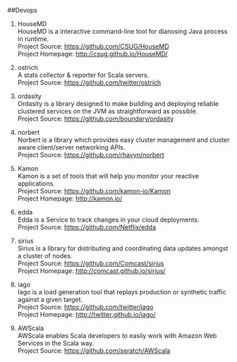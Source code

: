 ##Devops  

1. HouseMD      
HouseMD is a interactive command-line tool for dianosing Java process in runtime.      
Project Source: https://github.com/CSUG/HouseMD           
Project Homepage: http://csug.github.io/HouseMD/
   
1. ostrich    
A stats collector & reporter for Scala servers.     
Project Source: https://github.com/twitter/ostrich   

1. ordasity    
Ordasity is a library designed to make building and deploying reliable clustered services on the JVM as straightforward as possible.      
Project Source: https://github.com/boundary/ordasity    

1. norbert    
Norbert is a library which provides easy cluster management and cluster aware client/server networking APIs.     
Project Source: https://github.com/rhavyn/norbert    

1. Kamon    
Kamon is a set of tools that will help you monitor your reactive applications.      
Project Source: https://github.com/kamon-io/Kamon     
Project Homepage: http://kamon.io/

1. edda    
Edda is a Service to track changes in your cloud deployments.    
Project Source: https://github.com/Netflix/edda       

1. sirius    
Sirius is a library for distributing and coordinating data updates amongst a cluster of nodes.    
Project Source: https://github.com/Comcast/sirius   
Project Homepage: http://comcast.github.io/sirius/

1. iago       
Iago is a load generation tool that replays production or synthetic traffic against a given target.      
Project Source: https://github.com/twitter/iago    
Project Homepage: http://twitter.github.io/iago/

1. AWScala  
AWScala enables Scala developers to easily work with Amazon Web Services in the Scala way.     
Project Source: https://github.com/seratch/AWScala   
